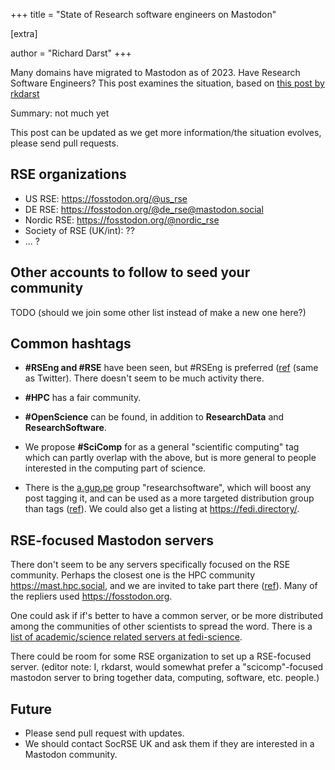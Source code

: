 +++
title = "State of Research software engineers on Mastodon"

[extra]

author = "Richard Darst"
+++

Many domains have migrated to Mastodon as of 2023.  Have Research
Software Engineers?  This post examines the situation, based on [this
post by rkdarst](https://fosstodon.org/@rkdarst/110146601969193973)

Summary: not much yet

This post can be updated as we get more information/the situation
evolves, please send pull requests.


## RSE organizations

* US RSE: <https://fosstodon.org/@us_rse>
* DE RSE: <https://fosstodon.org/@de_rse@mastodon.social>
* Nordic RSE: <https://fosstodon.org/@nordic_rse>
* Society of RSE (UK/int): ??
* ... ?


## Other accounts to follow to seed your community

TODO (should we join some other list instead of make a new one here?)


## Common hashtags

* **#RSEng and #RSE** have been seen, but #RSEng is preferred
  ([ref](https://fosstodon.org/@HeathrTurnr/110147262319789502) (same
  as Twitter).  There doesn't seem to be much activity there.

* **#HPC** has a fair community.

* **#OpenScience** can be found, in addition to **ResearchData** and
  **ResearchSoftware**.

* We propose **#SciComp** for as a general "scientific computing" tag
  which can partly overlap with the above, but is more general to
  people interested in the computing part of science.

* There is the [a.gup.pe](https://a.gup.pe/u/researchsoftware) group
  "researchsoftware", which will boost any post tagging it, and can be
  used as a more targeted distribution group than tags
  ([ref](https://fosstodon.org/@mattasdata@qoto.org/110151591358979693)).
  We could also get a listing at <https://fedi.directory/>.


## RSE-focused Mastodon servers

There don't seem to be any servers specifically focused on the RSE
community.  Perhaps the closest one is the HPC community
<https://mast.hpc.social>, and we are invited to take part there
([ref](https://mast.hpc.social/@AlanSill/110147881007346377)).  Many
of the repliers used <https://fosstodon.org>.

One could ask if if's better to have a common server, or be more
distributed among the communities of other scientists to spread the
word.  There is a [list of academic/science related servers at
fedi-science](https://fediscience.org/server-list.html).

There could be room for some RSE organization to set up a
RSE-focused server. (editor note: I, rkdarst, would somewhat prefer a
"scicomp"-focused mastodon server to bring together data, computing,
software, etc. people.)


## Future

* Please send pull request with updates.
* We should contact SocRSE UK and ask them if they are interested in
  a Mastodon community.
